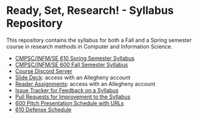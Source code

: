 # Ready, Set, Research! - Syllabus Repository

This repository contains the syllabus for both a Fall and a Spring semester
course in research methods in Computer and Information Science.

- [CMPSC/INFM/SE 610 Spring Semester Syllabus](/cmpsc-610-spring-syllabus.md)
- [CMPSC/INFM/SE 600 Fall Semester Syllabus](/cmpsc-600-fall-syllabus.md)
- [Course Discord Server](https://discord.gg/EpPZs6fMaZ)
- [Slide Deck](https://docs.google.com/presentation/d/1hcj0eaffQYekUaAllPsUNrNG0Kqz4bu7qFquDv7W1ms/edit?usp=sharing): access with an Allegheny account
- [Reader Assignments](https://docs.google.com/spreadsheets/d/1zF3D9qyIkdFUoesi5o6My6PlKWcfoNfpvdLfoG0wydU/edit?usp=sharing): access with an Allegheny account
- [Issue Tracker for Feedback on a Syllabus](https://github.com/ReadyResearchers/ready-set-research-syllabus/issues)
- [Pull Requests for Improvement to the Syllabus](https://github.com/ReadyResearchers/ready-set-research-syllabus/pulls)
- [600 Pitch Presentation Schedule with URLs](https://github.com/ReadyResearchers-2023-24/syllabus/blob/main/presentations.md)
- [610 Defense Schedule]([https://github.com/ReadyResearchers-2023-24/syllabus/blob/main/presentations.md](https://docs.google.com/spreadsheets/d/1Z4wkpCi_RjbqrNiuq1ySID8kZIQxzXDATSH6rKUnDLk/edit?usp=sharing)https://docs.google.com/spreadsheets/d/1Z4wkpCi_RjbqrNiuq1ySID8kZIQxzXDATSH6rKUnDLk/edit?usp=sharing)
